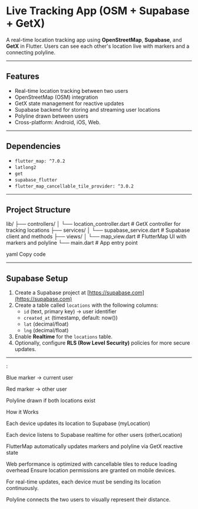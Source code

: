 # Live Tracking App (OSM + Supabase + GetX)

A real-time location tracking app using **OpenStreetMap**, **Supabase**, and **GetX** in Flutter. Users can see each other's location live with markers and a connecting polyline.

---

## Features

- Real-time location tracking between two users
- OpenStreetMap (OSM) integration
- GetX state management for reactive updates
- Supabase backend for storing and streaming user locations
- Polyline drawn between users
- Cross-platform: Android, iOS, Web.

---

## Dependencies

- `flutter_map: ^7.0.2`
- `latlong2`
- `get`
- `supabase_flutter`
- `flutter_map_cancellable_tile_provider: ^3.0.2` 

---

## Project Structure

lib/
├── controllers/
│ └── location_controller.dart # GetX controller for tracking locations
├── services/
│ └── supabase_service.dart # Supabase client and methods
├── views/
│ └── map_view.dart # FlutterMap UI with markers and polyline
└── main.dart # App entry point

yaml
Copy code

---

## Supabase Setup

1. Create a Supabase project at [https://supabase.com](https://supabase.com)
2. Create a table called `locations` with the following columns:
   - `id` (text, primary key) → user identifier
   - `created_at` (timestamp, default: now())
   - `lat` (decimal/float)
   - `lng` (decimal/float)
3. Enable **Realtime** for the `locations` table.
4. Optionally, configure **RLS (Row Level Security)** policies for more secure updates.

---
:

Blue marker → current user

Red marker → other user

Polyline drawn if both locations exist




How it Works

Each device updates its location to Supabase (myLocation)

Each device listens to Supabase realtime for other users (otherLocation)

FlutterMap automatically updates markers and polyline via GetX reactive state

Web performance is optimized with cancellable tiles to reduce loading overhead
Ensure location permissions are granted on mobile devices.

For real-time updates, each device must be sending its location continuously.

Polyline connects the two users to visually represent their distance.